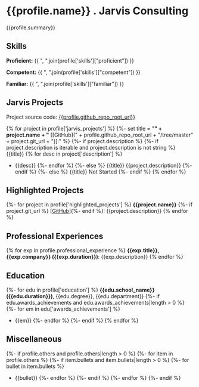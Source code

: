 # {{profile.name}} . Jarvis Consulting

{{profile.summary}}

## Skills

**Proficient:** {{ ", ".join(profile['skills']["proficient"]) }}

**Competent:** {{ ", ".join(profile['skills']["competent"]) }}

**Familiar:** {{ ", ".join(profile['skills']["familiar"]) }}

## Jarvis Projects

Project source code: [{{profile.github_repo_root_url}}]({{profile.github_repo_root_url}})

{% for project in profile['jarvis_projects'] %}
{%- set title = "**" + project.name + "** [[GitHub](" + profile.github_repo_root_url + "/tree/master" + project.git_url + ")]:" %}
{%- if project.description %} 
   {%- if project.description is iterable and project.description is not string %}
{{title}}
      {% for desc in project['description'] %}
  - {{desc}}
      {%- endfor %}
   {%- else %}
{{title}} {{project.description}}
   {%- endif %}
{%- else %}
{{title}} Not Started
{%- endif %}
{% endfor %}

## Highlighted Projects
{%- for project in profile['highlighted_projects'] %}
**{{project.name}}** {%- if project.git_url %} [[GitHub]({{project.git_url}})]{%- endif %}: {{project.description}}
{% endfor %}

## Professional Experiences
{% for exp in profile.professional_experience %}
**{{exp.title}}, {{exp.company}} ({{exp.duration}})**: {{exp.description}}
{% endfor %}

## Education
{%- for edu in profile['education'] %}
**{{edu.school_name}} ({{edu.duration}})**, {{edu.degree}}, {{edu.department}} 
{%- if edu.awards_achievements and edu.awards_achievements|length > 0 %}
{%- for em in edu['awards_achievements'] %}
- {{em}}
{%- endfor %}
{%- endif %}
{% endfor %}

## Miscellaneous
{%- if profile.others and profile.others|length > 0 %}
{%- for item in profile.others %}
{%- if item.bullets and item.bullets|length > 0 %}
{%- for bullet in item.bullets %}
- {{bullet}}
{%- endfor %}
{%- endif %}
{%- endfor %}
{%- endif %}